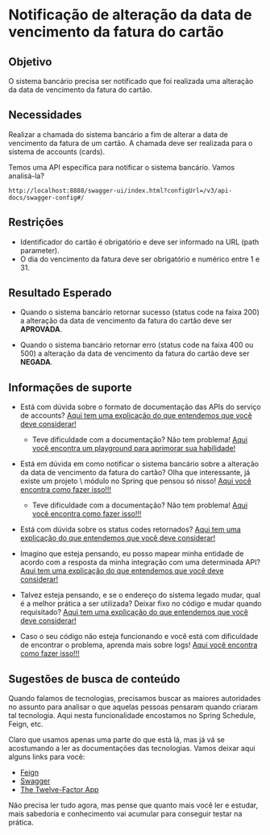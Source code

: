 # Notificação de alteração da data de vencimento da fatura do cartão

## Objetivo

O sistema bancário precisa ser notificado que foi realizada uma alteração da data de vencimento da fatura do cartão.

## Necessidades

Realizar a chamada do sistema bancário a fim de alterar a data de vencimento da fatura de um cartão. A chamada deve ser 
realizada para o sistema de accounts (cards).

Temos uma API específica para notificar o sistema bancário. Vamos analisá-la?

`http://localhost:8888/swagger-ui/index.html?configUrl=/v3/api-docs/swagger-config#/`

## Restrições

- Identificador do cartão é obrigatório e deve ser informado na URL (path parameter).
- O dia do vencimento da fatura deve ser obrigatório e numérico entre 1 e 31.

## Resultado Esperado

- Quando o sistema bancário retornar sucesso (status code na faixa 200) a alteração da data de vencimento da fatura do 
cartão deve ser **APROVADA**.

- Quando o sistema bancário retornar erro (status code na faixa 400 ou 500) a alteração da data de vencimento da fatura 
do cartão deve ser **NEGADA**.

## Informações de suporte

* Está com dúvida sobre o formato de documentação das APIs do serviço de accounts? [Aqui tem uma explicação do que entendemos que você deve considerar!](http://spec.openapis.org/oas/v3.0.3)
    
    * Teve dificuldade com a documentação? Não tem problema! [Aqui você encontra um playground para aprimorar sua habilidade!](https://editor.swagger.io/)

* Está em dúvida em como notificar o sistema bancário sobre a alteração da data de vencimento da fatura do cartão? Olha que interessante, já existe um projeto \ 
módulo no Spring que pensou só nisso! [Aqui você encontra como fazer isso!!!](https://cloud.spring.io/spring-cloud-openfeign/2.2.x/reference/html/#spring-cloud-feign)

    * Teve dificuldade com a documentação? Não tem problema! [Aqui você encontra como fazer isso!!!](../informacao_suporte/http-client-feign.md)

* Está com dúvida sobre os status codes retornados? [Aqui tem uma explicação do que entendemos que você deve considerar!](../informacao_suporte/rest-status.md)

* Imagino que esteja pensando, eu posso mapear minha entidade de acordo com a resposta da minha integração com uma determinada API? [Aqui tem uma explicação do que entendemos que você deve considerar!](../informacao_suporte/protegemos-as-bordas-integraçoes.md)

* Talvez esteja pensando, e se o endereço do sistema legado mudar, qual é a melhor prática a ser utilizada? Deixar fixo 
no código e mudar quando requisitado? [Aqui tem uma explicação do que entendemos que você deve considerar!](../informacao_procedural/twelve-factor-config.md)

* Caso o seu código não esteja funcionando e você está com dificuldade de encontrar o problema, aprenda mais sobre logs! [Aqui você encontra como fazer isso!!!](../informacao_suporte/spring-logging.md)

## Sugestões de busca de conteúdo

Quando falamos de tecnologias, precisamos buscar as maiores autoridades no assunto para analisar o que aquelas pessoas 
pensaram quando criaram tal tecnologia. Aqui nesta funcionalidade encostamos no Spring Schedule, Feign, etc. 

Claro que usamos apenas uma parte do que está lá, mas já vá se acostumando a ler as documentações das tecnologias. 
Vamos deixar aqui alguns links para você:

* [Feign](https://github.com/OpenFeign/feign)
* [Swagger](https://swagger.io/)
* [The Twelve-Factor App](https://12factor.net/pt_br/)

Não precisa ler tudo agora, mas pense que quanto mais você ler e estudar, mais sabedoria e conhecimento vai acumular para conseguir testar na prática.
